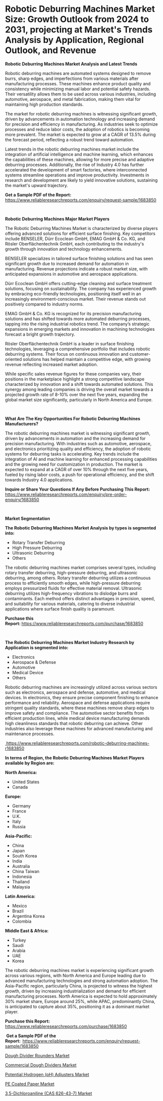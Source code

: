 <p><h1>Robotic Deburring Machines Market Size: Growth Outlook from 2024 to 2031, projecting at Market's Trends Analysis by Application, Regional Outlook, and Revenue</h1></p><p><strong>Robotic Deburring Machines Market Analysis and Latest Trends</strong></p>
<p><p>Robotic deburring machines are automated systems designed to remove burrs, sharp edges, and imperfections from various materials after manufacturing processes. These machines enhance product quality and consistency while minimizing manual labor and potential safety hazards. Their versatility allows them to be used across various industries, including automotive, aerospace, and metal fabrication, making them vital for maintaining high production standards.</p><p>The market for robotic deburring machines is witnessing significant growth, driven by advancements in automation technology and increasing demand for precision and efficiency in manufacturing. As industries seek to optimize processes and reduce labor costs, the adoption of robotics is becoming more prevalent. The market is expected to grow at a CAGR of 13.5% during the forecast period, reflecting a robust trend toward automation.</p><p>Latest trends in the robotic deburring machines market include the integration of artificial intelligence and machine learning, which enhances the capabilities of these machines, allowing for more precise and adaptive deburring processes. Additionally, the rise of Industry 4.0 has further accelerated the development of smart factories, where interconnected systems streamline operations and improve productivity. Investments in research and development are likely to yield innovative solutions, sustaining the market's upward trajectory.</p></p>
<p><strong>Get a Sample PDF of the Report:&nbsp;</strong> <a href="https://www.reliableresearchreports.com/enquiry/request-sample/1683850?utm_campaign=9&utm_medium=2&utm_source=Github&utm_content=ia&utm_term=15102024&utm_id=robotic-deburring-machines">https://www.reliableresearchreports.com/enquiry/request-sample/1683850</a></p>
<p>&nbsp;</p>
<p><strong>Robotic Deburring Machines Major Market Players</strong></p>
<p><p>The Robotic Deburring Machines Market is characterized by diverse players offering advanced solutions for efficient surface finishing. Key competitors include BENSELER, Dürr Ecoclean GmbH, EMAG GmbH & Co. KG, and Rösler Oberflächentechnik GmbH, each contributing to the industry's growth through innovation and technology enhancements.</p><p>BENSELER specializes in tailored surface finishing solutions and has seen significant growth due to increased demand for automation in manufacturing. Revenue projections indicate a robust market size, with anticipated expansions in automotive and aerospace applications.</p><p>Dürr Ecoclean GmbH offers cutting-edge cleaning and surface treatment solutions, focusing on sustainability. The company has experienced growth by embracing eco-friendly technologies, positioning itself well in an increasingly environment-conscious market. Their revenue stands out positively compared to industry norms.</p><p>EMAG GmbH & Co. KG is recognized for its precision manufacturing solutions and has shifted towards more automated deburring processes, tapping into the rising industrial robotics trend. The company’s strategic expansions in emerging markets and innovation in machining technologies forecast a bright growth trajectory.</p><p>Rösler Oberflächentechnik GmbH is a leader in surface finishing technologies, leveraging a comprehensive portfolio that includes robotic deburring systems. Their focus on continuous innovation and customer-oriented solutions has helped maintain a competitive edge, with growing revenue reflecting increased market adoption.</p><p>While specific sales revenue figures for these companies vary, their positions in the marketplace highlight a strong competitive landscape characterized by innovation and a shift towards automated solutions. This synergy among leading companies is driving the overall market towards a projected growth rate of 8-10% over the next five years, expanding the global market size significantly, particularly in North America and Europe.</p></p>
<p>&nbsp;</p>
<p><strong>What Are The Key Opportunities For Robotic Deburring Machines Manufacturers?</strong></p>
<p><p>The robotic deburring machines market is witnessing significant growth, driven by advancements in automation and the increasing demand for precision manufacturing. With industries such as automotive, aerospace, and electronics prioritizing quality and efficiency, the adoption of robotic systems for deburring tasks is accelerating. Key trends include the integration of AI and machine learning for enhanced processing capabilities and the growing need for customization in production. The market is expected to expand at a CAGR of over 10% through the next five years, fueled by rising labor costs, a push for operational efficiency, and the shift towards Industry 4.0 applications.</p></p>
<p><strong>Inquire or Share Your Questions If Any Before Purchasing This Report:</strong> <a href="https://www.reliableresearchreports.com/enquiry/pre-order-enquiry/1683850?utm_campaign=9&utm_medium=2&utm_source=Github&utm_content=ia&utm_term=15102024&utm_id=robotic-deburring-machines">https://www.reliableresearchreports.com/enquiry/pre-order-enquiry/1683850</a></p>
<p>&nbsp;</p>
<p><strong>Market Segmentation</strong></p>
<p><strong>The Robotic Deburring Machines Market Analysis by types is segmented into:</strong></p>
<p><ul><li>Rotary Transfer Deburring</li><li>High Pressure Deburring</li><li>Ultrasonic Deburring</li><li>Others</li></ul></p>
<p><p>The robotic deburring machines market comprises several types, including rotary transfer deburring, high-pressure deburring, and ultrasonic deburring, among others. Rotary transfer deburring utilizes a continuous process to efficiently smooth edges, while high-pressure deburring employs pressurized fluids for effective material removal. Ultrasonic deburring utilizes high-frequency vibrations to dislodge burrs and contaminants. Each method offers distinct advantages in precision, speed, and suitability for various materials, catering to diverse industrial applications where surface finish quality is paramount.</p></p>
<p><strong>Purchase this Report:&nbsp;</strong><a href="https://www.reliableresearchreports.com/purchase/1683850?utm_campaign=9&utm_medium=2&utm_source=Github&utm_content=ia&utm_term=15102024&utm_id=robotic-deburring-machines">https://www.reliableresearchreports.com/purchase/1683850</a></p>
<p>&nbsp;</p>
<p><strong>The Robotic Deburring Machines Market Industry Research by Application is segmented into:</strong></p>
<p><ul><li>Electronics</li><li>Aerospace & Defense</li><li>Automotive</li><li>Medical Device</li><li>Others</li></ul></p>
<p><p>Robotic deburring machines are increasingly utilized across various sectors such as electronics, aerospace and defense, automotive, and medical devices. In electronics, they ensure precise component finishing to enhance performance and reliability. Aerospace and defense applications require stringent quality standards, where these machines remove sharp edges to improve safety and compliance. The automotive sector benefits from efficient production lines, while medical device manufacturing demands high cleanliness standards that robotic deburring can achieve. Other industries also leverage these machines for advanced manufacturing and maintenance processes.</p></p>
<p><a href="https://www.reliableresearchreports.com/robotic-deburring-machines-r1683850?utm_campaign=9&utm_medium=2&utm_source=Github&utm_content=ia&utm_term=15102024&utm_id=robotic-deburring-machines">&nbsp;https://www.reliableresearchreports.com/robotic-deburring-machines-r1683850</a></p>
<p><strong>In terms of Region, the Robotic Deburring Machines Market Players available by Region are:</strong></p>
<p>
    <p> <strong> North America: </strong>
        <ul>
            <li>United States</li>
            <li>Canada</li>
        </ul>
        </p> 
    <p> <strong> Europe: </strong>
        <ul>
            <li>Germany</li>
            <li>France</li>
            <li>U.K.</li>
            <li>Italy</li>
            <li>Russia</li>
        </ul>
        </p> 
    <p> <strong> Asia-Pacific: </strong>
        <ul>
            <li>China</li>
            <li>Japan</li>
            <li>South Korea</li>
            <li>India</li>
            <li>Australia</li>
            <li>China Taiwan</li>
            <li>Indonesia</li>
            <li>Thailand</li>
            <li>Malaysia</li>
        </ul>
        </p> 
    <p> <strong> Latin America: </strong>
        <ul>
            <li>Mexico</li>
            <li>Brazil</li>
            <li>Argentina Korea</li>
            <li>Colombia</li>
        </ul>
        </p> 
    <p> <strong> Middle East & Africa: </strong>
        <ul>
            <li>Turkey</li>
            <li>Saudi</li>
            <li>Arabia</li>
            <li>UAE</li>
            <li>Korea</li>
        </ul>
    </p>
    </p>
<p><p>The robotic deburring machines market is experiencing significant growth across various regions, with North America and Europe leading due to advanced manufacturing technologies and strong automation adoption. The Asia-Pacific region, particularly China, is projected to witness the highest growth, driven by increasing industrialization and demand for efficient manufacturing processes. North America is expected to hold approximately 30% market share, Europe around 25%, while APAC, predominantly China, is anticipated to capture about 35%, positioning it as a dominant market player.</p></p>
<p><strong>Purchase this Report: </strong><a href="https://www.reliableresearchreports.com/purchase/1683850?utm_campaign=9&utm_medium=2&utm_source=Github&utm_content=ia&utm_term=15102024&utm_id=robotic-deburring-machines">https://www.reliableresearchreports.com/purchase/1683850</a></p>
<p>&nbsp;<strong>Get a Sample PDF of the Report:&nbsp;&nbsp;</strong><a href="https://www.reliableresearchreports.com/enquiry/request-sample/1683850?utm_campaign=9&utm_medium=2&utm_source=Github&utm_content=ia&utm_term=15102024&utm_id=robotic-deburring-machines">https://www.reliableresearchreports.com/enquiry/request-sample/1683850</a></p>
<p><strong></strong></p>
<p><p><a href="https://github.com/WashimHussain441/Market-Research-Report-List-1/blob/main/dough-divider-rounders-market.md?utm_campaign=9&utm_medium=2&utm_source=Github&utm_content=ia&utm_term=15102024&utm_id=robotic-deburring-machines">Dough Divider Rounders Market</a></p><p><a href="https://github.com/SanjidaMahmud54/Market-Research-Report-List-1/blob/main/commercial-dough-dividers-market.md?utm_campaign=9&utm_medium=2&utm_source=Github&utm_content=ia&utm_term=15102024&utm_id=robotic-deburring-machines">Commercial Dough Dividers Market</a></p><p><a href="https://www.linkedin.com/pulse/future-trends-global-potential-hydrogen-ph-adjusters-market-k37hf?trk=public_post_embed_feed-article-content&utm_campaign=9&utm_medium=2&utm_source=Github&utm_content=ia&utm_term=15102024&utm_id=robotic-deburring-machines">Potential Hydrogen (pH) Adjusters Market</a></p><p><a href="https://www.linkedin.com/pulse/pe-coated-paper-market-segmentation-applications-types-growth-vutbf?trk=public_post_embed_feed-article-content&utm_campaign=9&utm_medium=2&utm_source=Github&utm_content=ia&utm_term=15102024&utm_id=robotic-deburring-machines">PE Coated Paper Market</a></p><p><a href="https://www.linkedin.com/pulse/35-dichloroaniline-cas-626-43-7-market-essentials-key-players-ukv7f?trk=public_post_embed_feed-article-content&utm_campaign=9&utm_medium=2&utm_source=Github&utm_content=ia&utm_term=15102024&utm_id=robotic-deburring-machines">3,5-Dichloroaniline (CAS 626-43-7) Market</a></p></p>
